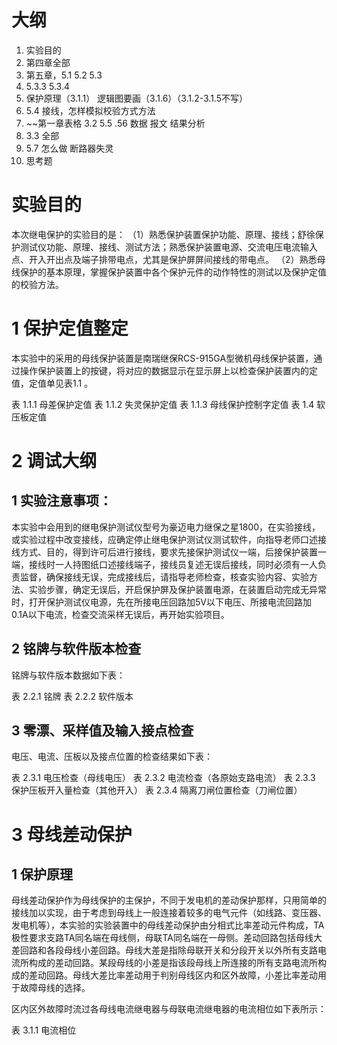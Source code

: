 
# 大纲

1.  实验目的
2. 第四章全部
3. 第五章，5.1 5.2 5.3
4. 5.3.3 5.3.4
5. 保护原理（3.1.1） 逻辑图要画（3.1.6）（3.1.2-3.1.5不写）
6. 5.4 接线，怎样模拟校验方式方法
7. ~~第一章表格 3.2 5.5 .56 数据 报文 结果分析
8. 3.3 全部
9. 5.7 怎么做 断路器失灵
10. 思考题



# 实验目的

本次继电保护的实验目的是：
（1）熟悉保护装置保护功能、原理、接线；舒徐保护测试仪功能、原理、接线、测试方法；熟悉保护装置电源、交流电压电流输入点、开入开出点及端子排带电点，尤其是保护屏屏间接线的带电点。
（2）熟悉母线保护的基本原理，掌握保护装置中各个保护元件的动作特性的测试以及保护定值的校验方法。

# 1 保护定值整定

本实验中的采用的母线保护装置是南瑞继保RCS-915GA型微机母线保护装置，通过操作保护装置上的按键，将对应的数据显示在显示屏上以检查保护装置内的定值，定值单见表1.1 。


表 1.1.1 母差保护定值
表 1.1.2 失灵保护定值
表 1.1.3 母线保护控制字定值
表 1.4 软压板定值

# 2 调试大纲

## 1 实验注意事项：
本实验中会用到的继电保护测试仪型号为豪迈电力继保之星1800，在实验接线，或实验过程中改变接线，应确定停止继电保护测试仪测试软件，向指导老师口述接线方式、目的，得到许可后进行接线，要求先接保护测试仪一端，后接保护装置一端，接线时一人持图纸口述接线端子，接线员复述无误后接线，同时必须有一人负责监督，确保接线无误，完成接线后，请指导老师检查，核查实验内容、实验方法、实验步骤，确定无误后，开启保护屏及保护装置电源，在装置启动完成无异常时，打开保护测试仪电源，先在所接电压回路加5V以下电压、所接电流回路加0.1A以下电流，检查交流采样无误后，再开始实验项目。

## 2 铭牌与软件版本检查 

铭牌与软件版本数据如下表：

表 2.2.1 铭牌
表 2.2.2 软件版本

## 3 零漂、采样值及输入接点检查

电压、电流、压板以及接点位置的检查结果如下表：

表 2.3.1 电压检查（母线电压）
表 2.3.2 电流检查（各原始支路电流）
表 2.3.3 保护压板开入量检查（其他开入）
表 2.3.4 隔离刀闸位置检查（刀闸位置）

# 3 母线差动保护

## 1 保护原理

母线差动保护作为母线保护的主保护，不同于发电机的差动保护那样，只用简单的接线加以实现，由于考虑到母线上一般连接着较多的电气元件（如线路、变压器、发电机等），本实验的实验装置中的母线差动保护由分相式比率差动元件构成，TA极性要求支路TA同名端在母线侧，母联TA同名端在一母侧。差动回路包括母线大差回路和各段母线小差回路。母线大差是指除母联开关和分段开关以外所有支路电流所构成的差动回路。某段母线的小差是指该段母线上所连接的所有支路电流所构成的差动回路。母线大差比率差动用于判别母线区内和区外故障，小差比率差动用于故障母线的选择。


区内区外故障时流过各母线电流继电器与母联电流继电器的电流相位如下表所示：

表 3.1.1 电流相位